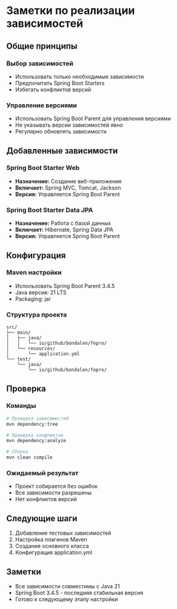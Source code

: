 # Заметки по реализации зависимостей

## Общие принципы

### Выбор зависимостей
- Использовать только необходимые зависимости
- Предпочитать Spring Boot Starters
- Избегать конфликтов версий

### Управление версиями
- Использовать Spring Boot Parent для управления версиями
- Не указывать версии зависимостей явно
- Регулярно обновлять зависимости

## Добавленные зависимости

### Spring Boot Starter Web
- **Назначение:** Создание веб-приложения
- **Включает:** Spring MVC, Tomcat, Jackson
- **Версия:** Управляется Spring Boot Parent

### Spring Boot Starter Data JPA
- **Назначение:** Работа с базой данных
- **Включает:** Hibernate, Spring Data JPA
- **Версия:** Управляется Spring Boot Parent

## Конфигурация

### Maven настройки
- Использовать Spring Boot Parent 3.4.5
- Java версия: 21 LTS
- Packaging: jar

### Структура проекта
```
src/
├── main/
│   ├── java/
│   │   └── io/github/bondalen/fepro/
│   └── resources/
│       └── application.yml
└── test/
    └── java/
        └── io/github/bondalen/fepro/
```

## Проверка

### Команды
```bash
# Проверка зависимостей
mvn dependency:tree

# Проверка конфликтов
mvn dependency:analyze

# Сборка
mvn clean compile
```

### Ожидаемый результат
- Проект собирается без ошибок
- Все зависимости разрешены
- Нет конфликтов версий

## Следующие шаги

1. Добавление тестовых зависимостей
2. Настройка плагинов Maven
3. Создание основного класса
4. Конфигурация application.yml

## Заметки

- Все зависимости совместимы с Java 21
- Spring Boot 3.4.5 - последняя стабильная версия
- Готово к следующему этапу настройки
